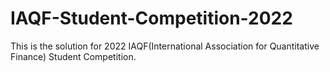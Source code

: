 # IAQF-Student-Competition-2022
This is the solution for 2022 IAQF(International Association for Quantitative Finance) Student Competition.

